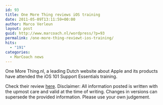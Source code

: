 ```yaml
---
id: 93
title: One More Thing reviews iOS training
date: 2011-05-09T13:11:59+00:00
author: Marco Verleun
layout: post
guid: http://www.marcoach.nl/wordpress/?p=93
permalink: /one-more-thing-reviewt-ios-training/
hits:
  - "191"
categories:
  - MarCoach news
---
```

One More Thing.nl, a leading Dutch website about Apple and its products have attended the iOS 101 Support Essentials training.

Check their review <a href="http://www.onemorething.nl/2011/05/aftrap-ios-support-training/" target="_blank">here</a>. Disclaimer: All information posted is written with the upmost care and valid at the time of writing. Changes in versions can supersede the provided information. Please use your own judgement.